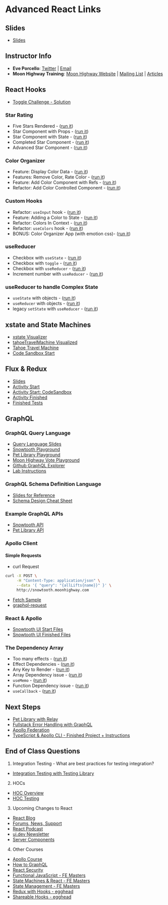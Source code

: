 # Advanced React Links

## Slides

- [Slides](https://slides.com/moonhighway/advanced-react)

## Instructor Info

- **Eve Porcello**: [Twitter](https://twitter.com/eveporcello) | [Email](mailto:eve@moonhighway.com)
- **Moon Highway Training**: [Moon Highway Website](https://www.moonhighway.com) | [Mailing List](http://bit.ly/moonhighway) | [Articles](https://www.moonhighway.com/articles)

## React Hooks

- [Toggle Challenge - Solution](https://codesandbox.io/s/toggle-challenge-wvdbj)

### Star Rating

- Five Stars Rendered - ([run it](https://codesandbox.io/s/learning-react-star-rating-1-h7byq?file=/src/StarRating.js))
- Star Component with Props - ([run it](https://codesandbox.io/s/learning-react-star-rating-2-zbkuu?file=/src/App.js))
- Star Component with State - ([run it](https://codesandbox.io/s/learning-react-star-rating-3-tpmr9?file=/src/StarRating.js))
- Completed Star Component - ([run it](https://codesandbox.io/s/learning-react-star-rating-4-gxvb5?file=/src/Star.js))
- Advanced Star Component - ([run it](https://codesandbox.io/s/learning-react-star-rating-5-86ngm?file=/src/StarRating.js))

### Color Organizer

- Feature: Display Color Data - ([run it](https://codesandbox.io/s/learning-react-color-organizer-1-5r8tr?file=/src/App.js))
- Features: Remove Color, Rate Color - ([run it](https://codesandbox.io/s/learning-react-color-organizer-2-iytxb?file=/src/App.js))
- Feature: Add Color Component with Refs - ([run it](https://codesandbox.io/s/learning-react-color-organizer-3-kkyn0?file=/src/AddColorForm.js))
- Refactor: Add Color Controlled Component - ([run it](https://codesandbox.io/s/learning-react-color-organizer-4-sudge?file=/src/AddColorForm.js))

### Custom Hooks

- Refactor: `useInput` hook - ([run it](https://codesandbox.io/s/learning-react-color-organizer-5-umj5q?file=/src/hooks.js))
- Feature: Adding a Color to State - ([run it](https://codesandbox.io/s/learning-react-color-organizer-6-ewxpp?file=/src/App.js))
- Refactor: Colors In Context - ([run it](https://codesandbox.io/s/learning-react-color-organizer-7-lg9y3?file=/src/index.js))
- Refactor: `useColors` hook - ([run it](https://codesandbox.io/s/learning-react-color-organizer-8-jqchd?file=/src/ColorProvider.js))
- BONUS: Color Organizer App (with emotion css)- ([run it](https://codesandbox.io/s/learning-react-color-organizer-9-ypf8r?file=/src/ColorList.js))

### useReducer

- Checkbox with `useState` - ([run it](https://codesandbox.io/s/learning-react-usereducer-1-ef229?file=/src/App.js))
- Checkbox with `toggle` - ([run it](https://codesandbox.io/s/learning-react-usereducer-2-oqy23?file=/src/App.js))
- Checkbox with `useReducer` - ([run it](https://codesandbox.io/s/learning-react-usereducer-3-mht63?file=/src/App.js))
- Increment number with `useReducer` - ([run it](https://codesandbox.io/s/learning-react-usereducer-4-b1yxs?file=/src/App.js))

### useReducer to handle Complex State

- `useState` with objects - ([run it](https://codesandbox.io/s/learning-react-usereducer-complex-1-k7ibz?file=/src/App.js))
- `useReducer` with objects - ([run it](https://codesandbox.io/s/learning-react-usereducer-complex-2-ewue8?file=/src/App.js))
- legacy `setState` with `useReducer` - ([run it](https://codesandbox.io/s/learning-react-usereducer-complex-3-2wldd?file=/src/App.js))

## xstate and State Machines

- [xstate Visualizer](https://xstate.js.org/viz/)
- [tahoeTravelMachine Visualized](https://xstate.js.org/viz/?gist=978291ab7a65607bafb58dcdaf65a65d)
- [Tahoe Travel Machine](https://github.com/eveporcello/xstate-examples)
- [Code Sandbox Start](https://codesandbox.io/s/dazzling-shape-k60q4?file=/src/App.js)

## Flux & Redux

- [Slides](https://docs.google.com/presentation/d/1lpIO_rH70Xrh1idiyJIgePIaQdONJVXkVpsDNd1UjaQ/edit?usp=sharing)
- [Activity Start](https://github.com/eveporcello/counter)
- [Activity Start: CodeSandbox](https://codesandbox.io/s/quiet-hooks-giwtk)
- [Activity Finished](https://github.com/eveporcello/counter/tree/complete)
- [Finished Tests](https://gist.github.com/eveporcello/f4b8f2e733c621cb4723cebb5745df84)

## GraphQL

### GraphQL Query Language

- [Query Language Slides](https://slides.com/moonhighway/graphql-intro/)
- [Snowtooth Playground](https://snowtooth.moonhighway.com)
- [Pet Library Playground](https://pet-library.moonhighway.com)
- [Moon Highway Vote Playground](http://vote.moonhighway.com)
- [Github GraphQL Explorer](https://developer.github.com/v4/explorer/)
- [Lab Instructions](https://slides.com/moonhighway/snowtooth-query-lab/)

### GraphQL Schema Definition Language

- [Slides for Reference](https://slides.com/moonhighway/schema-definition-language/)
- [Schema Design Cheat Sheet](https://github.com/sogko/graphql-schema-language-cheat-sheet)

### Example GraphQL APIs

- [Snowtooth API](https://github.com/graphqlworkshop/snowtooth-api/tree/complete)
- [Pet Library API](https://github.com/MoonHighway/pet-library)

### Apollo Client

#### Simple Requests

- curl Request

```sh
curl -X POST \
     -H "Content-Type: application/json" \
     --data '{ "query": "{allLifts{name}}" }' \
     http://snowtooth.moonhighway.com
```

- [Fetch Sample](https://codesandbox.io/s/n3jro0o4n0)
- [graphql-request](https://codesandbox.io/s/4qzq5z2vz0)

### React & Apollo

- [Snowtooth UI Start Files](https://github.com/graphqlworkshop/snowtooth-ui)
- [Snowtooth UI Finished Files](https://github.com/graphqlworkshop/snowtooth-ui/tree/complete)

### The Dependency Array

- Too many effects - ([run it](https://codesandbox.io/s/learning-react-useeffect-4-w723e?file=/src/App.js))
- Effect Dependencies - ([run it](https://codesandbox.io/s/learning-react-useeffect-5-uqol2?file=/src/App.js))
- Any Key to Render - ([run it](https://codesandbox.io/s/learning-react-useeffect-6-eg5w4?file=/src/App.js))
- Array Dependency issue - ([run it](https://codesandbox.io/s/learning-react-useeffect-7-3xo59?file=/src/App.js))
- `useMemo` - ([run it](https://codesandbox.io/s/learning-react-useeffect-8-w62wg?file=/src/App.js))
- Function Dependency issue - ([run it](https://codesandbox.io/s/learning-react-useeffect-9-yil9d?file=/src/App.js))
- `useCallback` - ([run it](https://codesandbox.io/s/learning-react-useeffect-10-e9im3?file=/src/App.js))


## Next Steps

- [Pet Library with Relay](https://github.com/eveporcello/pet-library-demo)
- [Fullstack Error Handling with GraphQL](https://blog.apollographql.com/full-stack-error-handling-with-graphql-apollo-5c12da407210)
- [Apollo Federation](https://egghead.io/playlists/getting-started-with-apollo-federation-60ad0165)
- [TypeScript & Apollo CLI - Finished Project + Instructions](https://github.com/graphqlworkshop/snowtooth-typescript)


## End of Class Questions

1. Integration Testing - What are best practices for testing integration?

- [Integration Testing with Testing Library](https://dev.to/francodalessio/writing-an-integration-test-with-react-testing-library-1eo3)

2. HOCs

- [HOC Overview](https://reactjs.org/docs/higher-order-components.html)
- [HOC Testing]()

3. Upcoming Changes to React

- [React Blog](https://reactjs.org/blog/all.html/)
- [Forums, News, Support](https://reactjs.org/community/support.html)
- [React Podcast](https://reactpodcast.simplecast.com/)
- [ui.dev Newsletter](https://bytes.dev/)
- [Server Components](https://reactjs.org/blog/2020/12/21/data-fetching-with-react-server-components.html)

4. Other Courses

- [Apollo Course](https://odyssey.apollographql.com/?utm_source=blog&utm_medium=sidebar&utm_campaign=blog_sidebar)
- [How to GraphQL](https://howtographql.com)
- [React Security](https://courses.reactsecurity.io/courses/react-security-fundamentals)
- [Functional JavaScript - FE Masters](https://frontendmasters.com/courses/functional-first-steps/)
- [State Machines & React - FE Masters](https://frontendmasters.com/courses/xstate-react/)
- [State Management - FE Masters](https://frontendmasters.com/courses/pure-react-state/)
- [Redux with Hooks - egghead](https://egghead.io/playlists/redux-with-react-hooks-8a37)
- [Shareable Hooks - egghead](https://egghead.io/courses/shareable-custom-hooks-in-react)
